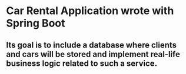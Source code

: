 # Car Rental Application wrote with Spring Boot
## Its goal is to include a database where clients and cars will be stored and implement real-life business logic related to such a service.
